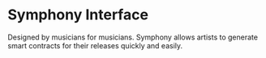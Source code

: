 # Symphony Interface

Designed by musicians for musicians. Symphony allows artists to generate smart contracts for their releases quickly and easily. 
